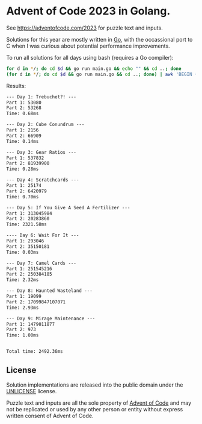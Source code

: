 # Advent of Code 2023 in Golang.

See https://adventofcode.com/2023 for puzzle text and inputs.

Solutions for this year are mostly written in [Go](https://go.dev/), with the occassional port to C when I was curious about potential performance improvements.

To run all solutions for all days using bash (requires a Go compiler):

```bash
for d in */; do cd $d && go run main.go && echo "" && cd ..; done
(for d in */; do cd $d && go run main.go && cd ..; done) | awk 'BEGIN {sum=0.0} NR%4==0 { gsub(/ms$/,"", $2); sum += $2; } END { printf "Total time: %.2fms\n", sum }'
```

Results:

```txt
--- Day 1: Trebuchet?! ---
Part 1: 53080
Part 2: 53268
Time: 0.68ms

--- Day 2: Cube Conundrum ---
Part 1: 2156
Part 2: 66909
Time: 0.14ms

--- Day 3: Gear Ratios ---
Part 1: 537832
Part 2: 81939900
Time: 0.28ms

--- Day 4: Scratchcards ---
Part 1: 25174
Part 2: 6420979
Time: 0.70ms

--- Day 5: If You Give A Seed A Fertilizer ---
Part 1: 313045984
Part 2: 20283860
Time: 2321.58ms

---- Day 6: Wait For It ---
Part 1: 293046
Part 2: 35150181
Time: 0.03ms

--- Day 7: Camel Cards ---
Part 1: 251545216
Part 2: 250384185
Time: 2.32ms

--- Day 8: Haunted Wasteland ---
Part 1: 19099
Part 2: 17099847107071
Time: 2.93ms

--- Day 9: Mirage Maintenance ---
Part 1: 1479011877
Part 2: 973
Time: 1.00ms


Total time: 2492.36ms
```

## License

Solution implementations are released into the public domain under the [UNLICENSE](/UNLICENSE) license.

Puzzle text and inputs are all the sole property of [Advent of Code](https://adventofcode.com/) and may not be replicated or used by any other person or entity without express written consent of Advent of Code.
